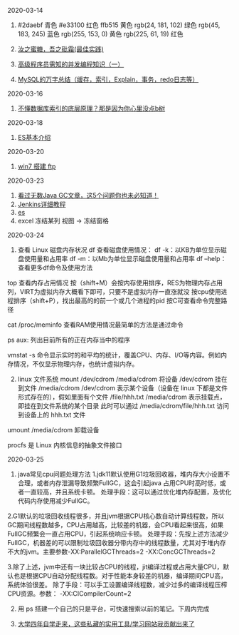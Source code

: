 2020-03-14
1. #2daebf 青色 #e33100 红色 ffb515 黄色 
   rgb(24, 181, 102) 绿色
   rgb(45, 183, 245) 蓝色
   rgb(255, 153, 0) 黄色
   rgb(225, 61, 19) 红色

2. [汝之蜜糖，吾之砒霜(最佳实践)](https://www.cnblogs.com/sherrywasp/p/9436623.html)

3. [高级程序员需知的并发编程知识（一）](https://www.cnblogs.com/happyone/p/12489886.html)

4. [MySQL的万字总结（缓存，索引，Explain，事务，redo日志等）](https://www.cnblogs.com/chenchen0618/p/12434022.html)

2020-03-16
1. [不懂数据库索引的底层原理？那是因为你心里没点b树](https://www.cnblogs.com/sujing/p/11110292.html)

2020-03-18
1. [ES基本介绍](https://blog.csdn.net/zhenwei1994/article/details/94013059)

2020-03-20
1. [win7 搭建 ftp](https://blog.csdn.net/u013577996/article/details/85000122)

2020-03-23
1. [看过无数Java GC文章，这5个问题你也未必知道！](https://www.cnblogs.com/xuanyuan/p/12467264.html)
2. [Jenkins详细教程](https://www.jianshu.com/p/5f671aca2b5a)
3. [es](https://www.elastic.co/guide/cn/elasticsearch/guide/current/index.html)
4. excel 冻结某列 视图 -> 冻结窗格

2020-03-24
1. 查看 Linux 磁盘内存状况
df 查看磁盘使用情况： 
df -k：以KB为单位显示磁盘使用量和占用率 
df -m：以Mb为单位显示磁盘使用量和占用率
df –help：查看更多df命令及使用方法

top 查看内存占用情况
按（shift+M）会按内存使用排序，RES为物理内存占用列，VIRT为虚拟内存大概看下即可，只要不是虚拟内存一直涨就没
按cpu使用进程排序（shift+P），找出最高的的前一个或几个进程的pid
按C可查看命令完整路径

cat /proc/meminfo 查看RAM使用情况最简单的方法是通过命令

ps aux: 列出目前所有的正在内存当中的程序

vmstat -s 命令显示实时的和平均的统计，覆盖CPU、内存、I/O等内容。例如内存情况，不仅显示物理内存，也统计虚拟内存。 

2. linux 文件系统
mount /dev/cdrom /media/cdrom 将设备 /dev/cdrom 挂在到文件 /media/cdrom
/dev/cdrom 表示某个设备（设备在 linux 下都是文件形式存在的），假如里面有个文件 /file/hhh.txt
/media/cdrom 表示挂载点，即挂在到文件系统的某个目录
此时可以通过 /media/cdrom/file/hhh.txt 访问到设备上的 hhh.txt 文件

umount /media/cdrom 卸载设备

procfs 是 Linux 内核信息的抽象文件接口

2020-03-25
1. java常见cpu问题处理方法
1.jdk11默认使用G1垃圾回收器，堆内存大小设置不合理，或者内存泄漏导致频繁FullGC，这会引起java 占用CPU时高时低，或者一直较高，并且系统卡顿。
处理手段：这可以通过优化堆内存配置，及优化代码内存使用减少FullGC。

2.G1默认的垃圾回收线程很多，并且jvm根据CPU核心数自动计算线程数，所以GC期间线程数越多，CPU占用越高，比较差的机器，会CPU看起来很高，如果FullGC频繁会一直占用CPU，引起系统响应卡顿。
处理手段：先按上述方法减少FullGC，机器差的可以限制垃圾回收器分带内存中的线程数量，尤其对于堆内存不大的jvm。主要参数-XX:ParallelGCThreads=2 -XX:ConcGCThreads=2

3.除了上述，jvm中还有一块比较占CPU的线程，jit编译过程或占用大量CPU，默认也是根据CPU自动分配线程数。对于性能本身较差的机器，编译期间CPU高，系统体验很差。
除了手段：可以手工设置编译线程数，减少过多的编译线程压榨CPU资源。参数： -XX:CICompilerCount=2 

2. 用 ps 搭建一个自己的只是平台，可快速搜索以前的笔记。下周内完成

3. [大学四年自学走来，这些私藏的实用工具/学习网站我贡献出来了](https://blog.csdn.net/m0_37907797/article/details/102781027?depth_1-utm_source=distribute.pc_relevant.none-task&utm_source=distribute.pc_relevant.none-task)